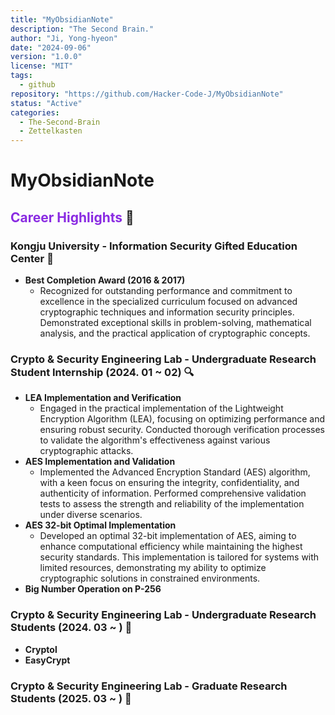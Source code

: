 ```yaml
---
title: "MyObsidianNote"
description: "The Second Brain."
author: "Ji, Yong-hyeon"
date: "2024-09-06"
version: "1.0.0"
license: "MIT"
tags:
  - github
repository: "https://github.com/Hacker-Code-J/MyObsidianNote"
status: "Active"
categories:
  - The-Second-Brain
  - Zettelkasten
---
```


# MyObsidianNote

## <span style="color:#8a2be2;">Career Highlights</span> 🌟

### Kongju University - Information Security Gifted Education Center 🏅
- **Best Completion Award (2016 & 2017)**
  - Recognized for outstanding performance and commitment to excellence in the specialized curriculum focused on advanced cryptographic techniques and information security principles. Demonstrated exceptional skills in problem-solving, mathematical analysis, and the practical application of cryptographic concepts.

### Crypto & Security Engineering Lab - Undergraduate Research Student Internship (2024. 01 ~ 02) 🔍
- **LEA Implementation and Verification**
  - Engaged in the practical implementation of the Lightweight Encryption Algorithm (LEA), focusing on optimizing performance and ensuring robust security. Conducted thorough verification processes to validate the algorithm's effectiveness against various cryptographic attacks.
- **AES Implementation and Validation**
  - Implemented the Advanced Encryption Standard (AES) algorithm, with a keen focus on ensuring the integrity, confidentiality, and authenticity of information. Performed comprehensive validation tests to assess the strength and reliability of the implementation under diverse scenarios.
- **AES 32-bit Optimal Implementation**
  - Developed an optimal 32-bit implementation of AES, aiming to enhance computational efficiency while maintaining the highest security standards. This implementation is tailored for systems with limited resources, demonstrating my ability to optimize cryptographic solutions in constrained environments.
- **Big Number Operation on P-256**

### Crypto & Security Engineering Lab - Undergraduate Research Students (2024. 03 ~ ) 🧮
- **Cryptol**
- **EasyCrypt**

### Crypto & Security Engineering Lab - Graduate Research Students (2025. 03 ~ ) 🧮
